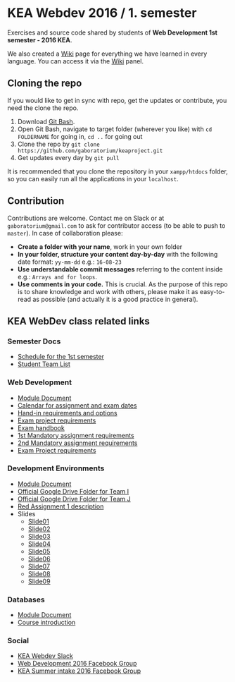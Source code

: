 # KEA Webdev 2016 / 1. semester

Exercises and source code shared by students of **Web Development 1st semester - 2016 KEA**.

We also created a [Wiki](https://github.com/gaboratorium/keaproject/wiki) page for everything we have learned in every language. You can access it via the [Wiki](https://github.com/gaboratorium/keaproject/wiki) panel.

## Cloning the repo

If you would like to get in sync with repo, get the updates or contribute, you need the clone the repo.

  1. Download [Git Bash](https://git-scm.com/downloads).
  2. Open Git Bash, navigate to target folder (wherever you like) with `cd FOLDERNAME` for going in, `cd ..` for going out
  3. Clone the repo by `git clone https://github.com/gaboratorium/keaproject.git`
  4. Get updates every day by `git pull`

  It is recommended that you clone the repository in your `xampp/htdocs` folder, so you can easily run all the applications in your `localhost`.

## Contribution

Contributions are welcome. Contact me on Slack or at `gaboratorium@gmail.com` to ask for contributor access (to be able to push to `master`).
In case of collaboration please:

- **Create a folder with your name**, work in your own folder
- **In your folder, structure your content day-by-day** with the following date format: `yy-mm-dd` e.g.: `16-08-23`
- **Use understandable commit messages** referring to the content inside e.g.: `Arrays and for loops`.
- **Use comments in your code.** This is crucial. As the purpose of this repo is to share knowledge and work with others, please make it as easy-to-read as possible (and actually it is a good practice in general).

## KEA WebDev class related links

### Semester Docs

 - [Schedule for the 1st semester](https://docs.google.com/spreadsheets/d/17calSFIYJFmXsx4_O_10RNqLMmBvAVo4JTxCHQg09Vw/edit#gid=0)
 - [Student Team List](https://docs.google.com/spreadsheets/d/1oXzW_VJzaGSPwl-xk4gjTpnE0JLmhTNCugGSDuV7a8M/pubhtml)

### Web Development

 - [Module Document](https://docs.google.com/document/d/1e27PmGJw-Y4IZqmP-YWFgqb2P4tU5KU3qvJVnytV-MY/pub)
 - [Calendar for assignment and exam dates](https://docs.google.com/spreadsheets/d/1m3lTxiW8433h5L_g9lljzWvtmq4-WX2qlkkREfrFIsY/edit#gid=0)
 - [Hand-in requirements and options](https://docs.google.com/spreadsheets/d/1D8OHzxcbDc_Reom1hbl5pxeK6pxjodrXVPPaBf6U43c/edit)
 - [Exam project requirements](https://docs.google.com/document/d/11s2seqE7-sMjOlLTH6CrvpR1EgmdbYKgYRNr5ufKgEE/edit)
 - [Exam handbook](https://docs.google.com/document/d/1nqPh-wW_y-a5riZjggVnUCiCJbkGkNgWXdi0iwHyaPk/edit)
 - [1st Mandatory assignment requirements](https://docs.google.com/document/d/1juLrh62X-OzMA8Cu8ttIebpwneKRjIA6lsgCum0JT6A/pub)
 - [2nd Mandatory assignment requirements](https://docs.google.com/document/d/1LjdQQF_ORM-ow6FWl2LEpwK3SMfPcW6udFSirH9SD-Y/pub)
 - [Exam Project requirements](https://docs.google.com/document/d/11s2seqE7-sMjOlLTH6CrvpR1EgmdbYKgYRNr5ufKgEE/edit)

### Development Environments

 - [Module Document](https://drive.google.com/open?id=0B3bphlthkijSZGFxazhQRG5lRTA)
 - [Official Google Drive Folder for Team I](https://drive.google.com/drive/folders/0B6jqucXqXPUVdG5NT1AzZVVQN0E)
 - [Official Google Drive Folder for Team J](https://drive.google.com/drive/folders/0B6jqucXqXPUVNnZzSERiV0s5Rnc)
 - [Red Assignment 1 description](https://docs.google.com/presentation/d/1X7k-sMTH0jMGtVI5mvrmW2bZO0kIDXFKUJskjppH3WY/edit#slide=id.g178c241235_0_116)
 - Slides
   - [Slide01](https://docs.google.com/presentation/d/1BGi6YZg3Li9IsuJa3Z7URg8JYRvA_yJ-ij0ydRuZzHY/edit)
   - [Slide02](https://docs.google.com/presentation/d/1ie0GTVItIF3u68RxebVtxljDwD7t2AxyK--sNG8Pol0/edit)
   - [Slide03](https://docs.google.com/presentation/d/1XJns-Q-2m2tq9fZSog9oyXV1prJ11d9PbHkFGKz4gxY/edit)
   - [Slide04](https://docs.google.com/presentation/d/1yee-lsL7aArwvlPsF87iswRX3uaps_9ealgWlG2FjHk/edit)
   - [Slide05](https://docs.google.com/presentation/d/1WIF47sM1jb-ungkqSUJOvBIva_uY3wHANpi12w9yqt8/edit)
   - [Slide06](https://docs.google.com/presentation/d/1QvCvjyz0DxEpbBt-u1f16jHo6QiqgpsJx3NTkYILtaw/edit)
   - [Slide07](https://docs.google.com/presentation/d/1Pa6xYaJHoctOYFQVqW9GKpLDZDkEzVxLPCEsFrou0a4/edit)
   - [Slide08](https://docs.google.com/presentation/d/12GZ9qW_UyztklnKhW2LpI9ng6QSKVWWUElNOquMwLQQ/edit)
   - [Slide09](https://docs.google.com/presentation/d/1UMlDC7E2OURIb47J3R5nTPl-aJx8o6H-h4UV7GCKMvY/edit)

### Databases

 - [Module Document](https://fronter.com/kea/links/files.phtml/1153049437$792389443$/Semester+1/Databases/Module+description+_prcent_28with+ongoing+study+plan_prcent_29)
 - [Course introduction](https://fronter.com/kea/links/files.phtml/1153049437$792389443$/Semester+1/Databases/Course+Introduction.pdf)

### Social

 - [KEA Webdev Slack](https://keawebdev.slack.com/)
 - [Web Development 2016 Facebook Group](https://www.facebook.com/groups/215100098887982/)
 - [KEA Summer intake 2016 Facebook Group](https://www.facebook.com/groups/keasummerintake16/)
